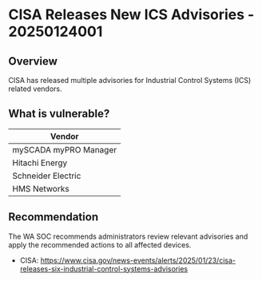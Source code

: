 # CISA Releases New ICS Advisories - 20250124001

## Overview

CISA has released multiple advisories for Industrial Control Systems (ICS) related vendors.

## What is vulnerable?

| Vendor                |
| --------------------- |
| mySCADA myPRO Manager |
| Hitachi Energy        |
| Schneider Electric    |
| HMS Networks          |

## Recommendation

The WA SOC recommends administrators review relevant advisories and apply the recommended actions to all affected devices.

- CISA: https://www.cisa.gov/news-events/alerts/2025/01/23/cisa-releases-six-industrial-control-systems-advisories
